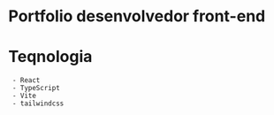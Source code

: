 # Portfolio desenvolvedor front-end

# Teqnologia
     - React 
     - TypeScript
     - Vite
     - tailwindcss

